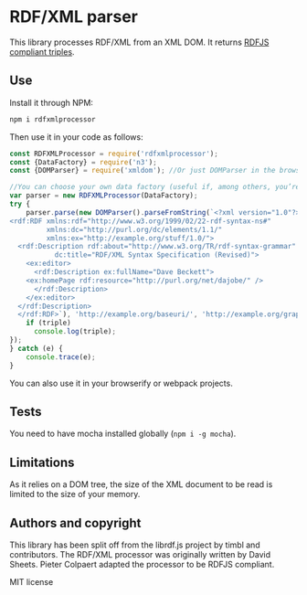 # RDF/XML parser

This library processes RDF/XML from an XML DOM. It returns [RDFJS compliant triples](http://rdf.js.org/).

## Use

Install it through NPM:
```bash
npm i rdfxmlprocessor
```

Then use it in your code as follows:

```javascript
const RDFXMLProcessor = require('rdfxmlprocessor');
const {DataFactory} = require('n3');
const {DOMParser} = require('xmldom'); //Or just DOMParser in the browser

//You can choose your own data factory (useful if, among others, you’re using different RDFJS compliant parsers and they each parse blanknodes).
var parser = new RDFXMLProcessor(DataFactory);
try {
    parser.parse(new DOMParser().parseFromString(`<?xml version="1.0"?>
<rdf:RDF xmlns:rdf="http://www.w3.org/1999/02/22-rdf-syntax-ns#"
         xmlns:dc="http://purl.org/dc/elements/1.1/"
         xmlns:ex="http://example.org/stuff/1.0/">
  <rdf:Description rdf:about="http://www.w3.org/TR/rdf-syntax-grammar"
		   dc:title="RDF/XML Syntax Specification (Revised)">
    <ex:editor>
      <rdf:Description ex:fullName="Dave Beckett">
	<ex:homePage rdf:resource="http://purl.org/net/dajobe/" />
      </rdf:Description>
    </ex:editor>
  </rdf:Description>
  </rdf:RDF>`), 'http://example.org/baseuri/', 'http://example.org/graphname', function (triple) {
    if (triple)
      console.log(triple);
});
} catch (e) {
    console.trace(e);
}
```

You can also use it in your browserify or webpack projects.

## Tests

You need to have mocha installed globally (`npm i -g mocha`).

## Limitations

As it relies on a DOM tree, the size of the XML document to be read is limited to the size of your memory.

## Authors and copyright

This library has been split off from the librdf.js project by timbl and contributors. The RDF/XML processor was originally written by David Sheets. Pieter Colpaert adapted the processor to be RDFJS compliant.

MIT license
